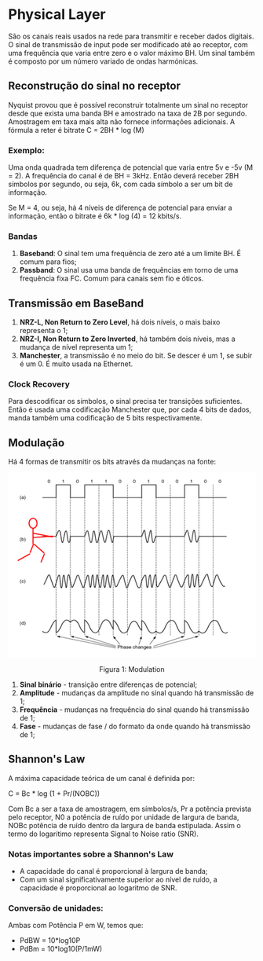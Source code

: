 # Physical Layer

São os canais reais usados na rede para transmitir e receber dados digitais. O sinal de transmissão de input pode ser modificado até ao receptor, com uma frequência que varia entre zero e o valor máximo BH. Um sinal também é composto por um número variado de ondas harmónicas. 

## Reconstrução do sinal no receptor

Nyquist provou que é possível reconstruir totalmente um sinal no receptor desde que exista uma banda BH e amostrado na taxa de 2B por segundo. Amostragem em taxa mais alta não fornece informações adicionais. A fórmula a reter é bitrate C = 2BH * log (M)

### Exemplo:

Uma onda quadrada tem diferença de potencial que varia entre 5v e -5v (M = 2). A frequência do canal é de BH = 3kHz. Então deverá receber 2BH símbolos por segundo, ou seja, 6k, com cada símbolo a ser um bit de informação. 

Se M = 4, ou seja, há 4 níveis de diferença de potencial para enviar a informação, então o bitrate é 6k * log (4) = 12 kbits/s.

### Bandas

1. **Baseband**: O sinal tem uma frequência de zero até a um limite BH. É comum para fios;
2. **Passband**: O sinal usa uma banda de frequências em torno de uma frequência fixa FC. Comum para canais sem fio e óticos.

## Transmissão em BaseBand

1. **NRZ-L, Non Return to Zero Level**, há dois níveis, o mais baixo representa o 1;
2. **NRZ-I, Non Return to Zero Inverted**, há também dois níveis, mas a mudança de nível representa um 1;
3. **Manchester**, a transmissão é no meio do bit. Se descer é um 1, se subir é um 0. É muito usada na Ethernet. 

### Clock Recovery

Para descodificar os símbolos, o sinal precisa ter transições suficientes. Então é usada uma codificação Manchester que, por cada 4 bits de dados, manda também uma codificação de 5 bits respectivamente. 

## Modulação

Há 4 formas de transmitir os bits através da mudanças na fonte:

<p align="center">
    <img src="../Images/Modulation.png">
    <p align="center">Figura 1: Modulation</p>
</p>

1. **Sinal binário** - transição entre diferenças de potencial;
2. **Amplitude** - mudanças da amplitude no sinal quando há transmissão de 1;
3. **Frequência** - mudanças na frequência do sinal quando há transmissão de 1;
4. **Fase** - mudanças de fase / do formato da onde quando há transmissão de 1;

## Shannon's Law

A máxima capacidade teórica de um canal é definida por:

C = Bc * log (1 + Pr/(NOBC))

Com Bc a ser a taxa de amostragem, em símbolos/s, Pr a potência prevista pelo receptor, N0 a potência de ruído por unidade de largura de banda, NOBc potência de ruído dentro da largura de banda estipulada. Assim o termo do logarítimo representa Signal to Noise ratio (SNR). 

### Notas importantes sobre a Shannon's Law

- A capacidade do canal é proporcional à largura de banda;
- Com um sinal significativamente superior ao nível de ruído, a capacidade é proporcional ao logaritmo de SNR. 

### Conversão de unidades:

Ambas com Potência P em W, temos que:
- PdBW = 10*log10P
- PdBm = 10*log10(P/1mW)

